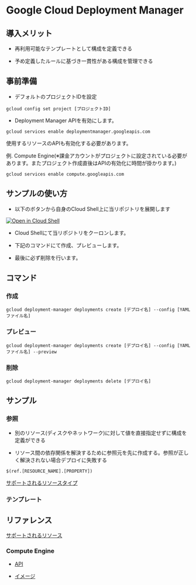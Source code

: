 # Google Cloud Deployment Manager

## 導入メリット

- 再利用可能なテンプレートとして構成を定義できる

- 予め定義したルールに基づき一貫性がある構成を管理できる

## 事前準備

- デフォルトのプロジェクトIDを設定

```
gcloud config set project [プロジェクトID]
```
- Deployment Manager APIを有効にします。

```
gcloud services enable deploymentmanager.googleapis.com
```

使用するリソースのAPIも有効化する必要があります。

例. Compute Engine(※課金アカウントがプロジェクトに設定されている必要があります。またプロジェクト作成直後はAPIの有効化に時間が掛かります。)

```
gcloud services enable compute.googleapis.com
```

## サンプルの使い方

- 以下のボタンから自身のCloud Shell上に当リポジトリを展開します

[![Open in Cloud Shell](http://gstatic.com/cloudssh/images/open-btn.svg)](https://console.cloud.google.com/cloudshell/editor?cloudshell_git_repo=https%3A%2F%2Fgithub.com%2Fuse200371%2Fcdm-training.git&cloudshell_tutorial=walkthroughtutorial.md)

- Cloud Shellにて当リポジトリをクーロンします。

- 下記のコマンドにて作成、プレビューします。

- 最後に必ず削除を行います。

## コマンド

### 作成

```
gcloud deployment-manager deployments create [デプロイ名] --config [YAMLファイル名]
```

### プレビュー

```
gcloud deployment-manager deployments create [デプロイ名] --config [YAMLファイル名] --preview
```

### 削除

```
gcloud deployment-manager deployments delete [デプロイ名]
```

## サンプル

### 参照

- 別のリソース(ディスクやネットワーク)に対して値を直接指定せずに構成を定義ができる

- リソース間の依存関係を解決するために参照元を先に作成する。参照が正しく解決されない場合デプロイに失敗する

```
$(ref.[RESOURCE_NAME].[PROPERTY])
```

[サポートされるリソースタイプ](https://cloud.google.com/deployment-manager/docs/configuration/supported-resource-types?hl=ja)

### テンプレート

## リファレンス

[サポートされるリソース](https://cloud.google.com/deployment-manager/docs/configuration/supported-resource-types?hl=ja)

### Compute Engine 

- [API](https://cloud.google.com/compute/docs/reference/rest/v1/instances?hl=ja)

- [イメージ](https://cloud.google.com/compute/docs/images?hl=ja)